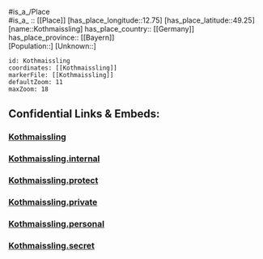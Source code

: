 ﻿---
location: [49.25,12.75] 
mapzoom: [7,12] 
mapmarker: city 
type: City
tags:
- geo/City


SpocWebEntityId: 31593
isDeleted: false
confidential: public

---
#is_a_/Place  
#is_a_ :: [[Place]] 
[has_place_longitude::12.75] 
[has_place_latitude::49.25] 
[name::Kothmaissling] 
has_place_country:: [[Germany]]  
has_place_province:: [[Bayern]]  
[Population::] 
[Unknown::] 


```leaflet
id: Kothmaissling
coordinates: [[Kothmaissling]] 
markerFile: [[Kothmaissling]] 
defaultZoom: 11 
maxZoom: 18
```


## Confidential Links & Embeds: 

### [Kothmaissling](/_public/Earth/Continent/Europe/Europe~Central/Germany/Germany~West/Bayern/counties~Bayern/Cham/cities~Cham/Cham-city/City/Kothmaissling.md) 

### [Kothmaissling.internal](/_internal/Earth/Continent/Europe/Europe~Central/Germany/Germany~West/Bayern/counties~Bayern/Cham/cities~Cham/Cham-city/City/Kothmaissling.internal.md) 

### [Kothmaissling.protect](/_protect/Earth/Continent/Europe/Europe~Central/Germany/Germany~West/Bayern/counties~Bayern/Cham/cities~Cham/Cham-city/City/Kothmaissling.protect.md) 

### [Kothmaissling.private](/_private/Earth/Continent/Europe/Europe~Central/Germany/Germany~West/Bayern/counties~Bayern/Cham/cities~Cham/Cham-city/City/Kothmaissling.private.md) 

### [Kothmaissling.personal](/_personal/Earth/Continent/Europe/Europe~Central/Germany/Germany~West/Bayern/counties~Bayern/Cham/cities~Cham/Cham-city/City/Kothmaissling.personal.md) 

### [Kothmaissling.secret](/_secret/Earth/Continent/Europe/Europe~Central/Germany/Germany~West/Bayern/counties~Bayern/Cham/cities~Cham/Cham-city/City/Kothmaissling.secret.md) 
